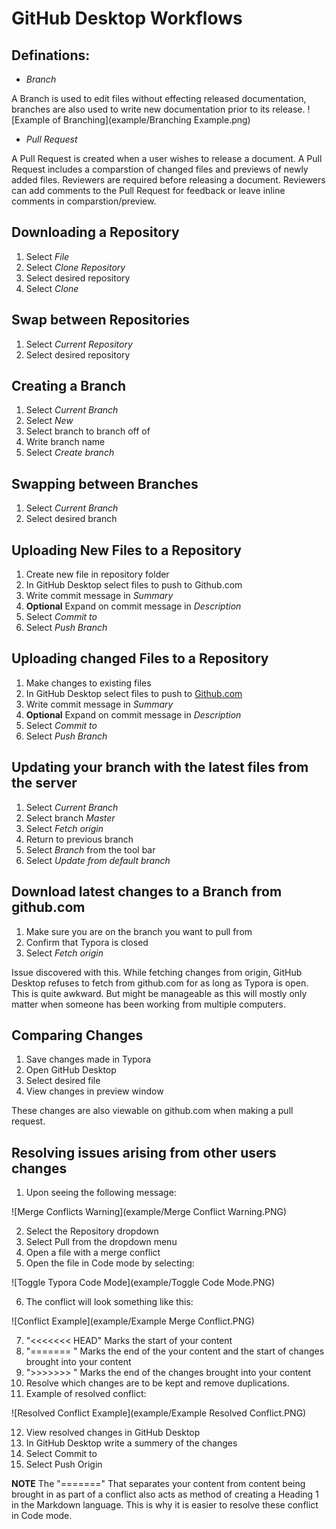 # GitHub Desktop Workflows

## Definations:
- *Branch*

A Branch is used to edit files without effecting released documentation, branches are also used to write new documentation prior to its release.
![Example of Branching](example/Branching Example.png)
- *Pull Request*

A Pull Request is created when a user wishes to release a document. A Pull Request includes a comparstion of changed files and previews of newly added files.
Reviewers are required before releasing a document. Reviewers can add comments to the Pull Request for feedback or leave inline comments in comparstion/preview.

## Downloading a Repository

1. Select *File*
2. Select *Clone Repository*
3. Select desired repository
4. Select *Clone*

## Swap between Repositories

1. Select *Current Repository*
2. Select desired repository

## Creating a Branch

1. Select *Current Branch*
2. Select *New*
3. Select branch to branch off of
4. Write branch name
5. Select *Create branch*

## Swapping between Branches

1. Select *Current Branch*
2. Select desired branch

## Uploading New Files to a Repository

1. Create new file in repository folder
2. In GitHub Desktop select files to push to Github.com
3. Write commit message in *Summary*
4. **Optional** Expand on commit message in *Description*
5. Select *Commit to <branch name>*
6. Select *Push Branch*

## Uploading changed Files to a Repository

1. Make changes to existing files
2. In GitHub Desktop select files to push to [Github.com]()
3. Write commit message in *Summary*
4. **Optional** Expand on commit message in *Description*
5. Select *Commit to <branch name>*
6. Select *Push Branch*

## Updating your branch with the latest files from the server

1. Select *Current Branch*
2. Select branch *Master*
3. Select *Fetch origin*
4. Return to previous branch
5. Select *Branch* from the tool bar
6. Select *Update from default branch*

## Download latest changes to a Branch from github.com

1. Make sure you are on the branch you want to pull from
2. Confirm that Typora is closed
3. Select *Fetch origin*

Issue discovered with this. While fetching changes from origin, GitHub Desktop refuses to fetch from github.com for as long as Typora is open. This is quite awkward. But might be manageable as this will mostly only matter when someone has been working from multiple computers.

## Comparing Changes

1. Save changes made in Typora
2. Open GitHub Desktop
3. Select desired file
4. View changes in preview window

These changes are also viewable on github.com when making a pull request.

## Resolving issues arising from other users changes

1. Upon seeing the following message:

![Merge Conflicts Warning](example/Merge Conflict Warning.PNG)

2. Select the Repository dropdown
3. Select Pull from the dropdown menu
4. Open a file with a merge conflict
5. Open the file in Code mode by selecting:

![Toggle Typora Code Mode](example/Toggle Code Mode.PNG)

6. The conflict will look something like this:

![Conflict Example](example/Example Merge Conflict.PNG)

7. "<<<<<<< HEAD" Marks the start of your content
8. "======= " Marks the end of the your content and the start of changes brought into your content
9. ">>>>>>> " Marks the end of the changes brought into your content
10. Resolve which changes are to be kept and remove duplications.
11. Example of resolved conflict:


![Resolved Conflict Example](example/Example Resolved Conflict.PNG)

12. View resolved changes in GitHub Desktop
13. In GitHub Desktop write a summery of the changes
14. Select Commit to <branch name>
15. Select Push Origin

**NOTE** The "=======" That separates your content from content being brought in as part of a conflict also acts as method of creating a Heading 1 in the Markdown language. This is why it is easier to resolve these conflict in Code mode.
